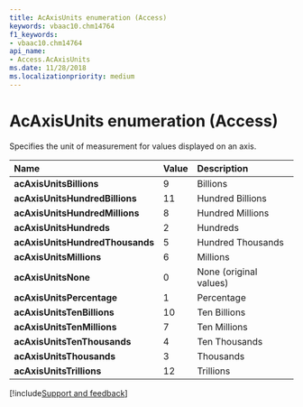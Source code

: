 ```yaml
---
title: AcAxisUnits enumeration (Access)
keywords: vbaac10.chm14764
f1_keywords:
- vbaac10.chm14764
api_name:
- Access.AcAxisUnits
ms.date: 11/28/2018
ms.localizationpriority: medium
---
```



# AcAxisUnits enumeration (Access)

Specifies the unit of measurement for values displayed on an axis.

|Name|Value|Description|
|:-----|:-----|:-----|
|**acAxisUnitsBillions**|9|Billions|
|**acAxisUnitsHundredBillions**|11|Hundred Billions|
|**acAxisUnitsHundredMillions**|8|Hundred Millions|
|**acAxisUnitsHundreds**|2|Hundreds|
|**acAxisUnitsHundredThousands**|5|Hundred Thousands|
|**acAxisUnitsMillions**|6|Millions|
|**acAxisUnitsNone**|0|None (original values)|
|**acAxisUnitsPercentage**|1|Percentage|
|**acAxisUnitsTenBillions**|10|Ten Billions|
|**acAxisUnitsTenMillions**|7|Ten Millions|
|**acAxisUnitsTenThousands**|4|Ten Thousands|
|**acAxisUnitsThousands**|3|Thousands|
|**acAxisUnitsTrillions**|12|Trillions|

[!include[Support and feedback](~/includes/feedback-boilerplate.md)]